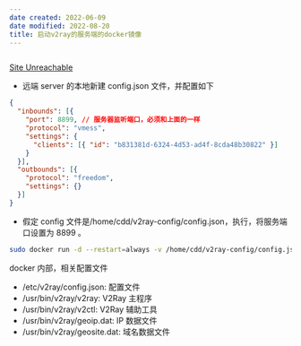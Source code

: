```yaml
---
date created: 2022-06-09
date modified: 2022-08-20
title: 启动v2ray的服务端的docker镜像
---
```


```bash

```

[Site Unreachable](https://www.v2ray.com/chapter_00/start.html)

- 远端 server 的本地新建 config.json 文件，并配置如下

```json
{
  "inbounds": [{
    "port": 8899, // 服务器监听端口，必须和上面的一样
    "protocol": "vmess",
    "settings": {
      "clients": [{ "id": "b831381d-6324-4d53-ad4f-8cda48b30822" }]
    }
  }],
  "outbounds": [{
    "protocol": "freedom",
    "settings": {}
  }]
}
```

- 假定 config 文件是/home/cdd/v2ray-config/config.json，执行，将服务端口设置为 8899 。

```bash
sudo docker run -d --restart=always -v /home/cdd/v2ray-config/config.json:/etc/v2ray/config.json -p 8899:8899  v2fly/v2fly-core
```

docker 内部，相关配置文件

- /etc/v2ray/config.json: 配置文件
- /usr/bin/v2ray/v2ray: V2Ray 主程序
- /usr/bin/v2ray/v2ctl: V2Ray 辅助工具
- /usr/bin/v2ray/geoip.dat: IP 数据文件
- /usr/bin/v2ray/geosite.dat: 域名数据文件
